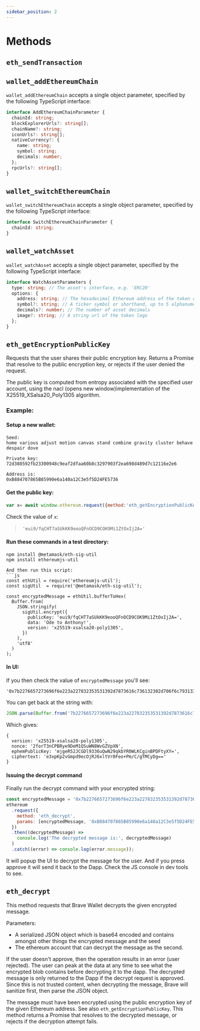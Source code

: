 ```yaml
---
sidebar_position: 2
---
```


# Methods

## `eth_sendTransaction`

## `wallet_addEthereumChain`

`wallet_addEthereumChain` accepts a single object parameter, specified by the following TypeScript interface:

```ts
interface AddEthereumChainParameter {
  chainId: string;
  blockExplorerUrls?: string[];
  chainName?: string;
  iconUrls?: string[];
  nativeCurrency?: {
    name: string;
    symbol: string;
    decimals: number;
  };
  rpcUrls?: string[];
}
```

## `wallet_switchEthereumChain`

`wallet_switchEthereumChain` accepts a single object parameter, specified by the following TypeScript interface:

```ts
interface SwitchEthereumChainParameter {
  chainId: string;
}
```


## `wallet_watchAsset`

`wallet_watchAsset` accepts a single object parameter, specified by the following TypeScript interface:

```ts
interface WatchAssetParameters {
  type: string; // The asset's interface, e.g. 'ERC20'
  options: {
    address: string; // The hexadecimal Ethereum address of the token contract
    symbol?: string; // A ticker symbol or shorthand, up to 5 alphanumerical characters
    decimals?: number; // The number of asset decimals
    image?: string; // A string url of the token logo
  };
}
```

## `eth_getEncryptionPublicKey`

Requests that the user shares their public encryption key. Returns a Promise that resolve to the public encryption key, or rejects if the user denied the request.

The public key is computed from entropy associated with the specified user account, using the nacl (opens new window)implementation of the X25519_XSalsa20_Poly1305 algorithm.


### Example:

#### Setup a new wallet:

```
Seed:
home various adjust motion canvas stand combine gravity cluster behave despair dove

Private key:
72d388592fb23300948c9eaf2dfaa60b8c3297903f2ea698d489d7c12116e2e6

Address is: 
0xB884707865B85990e6a140a12C3e5f5D24FE5736
```


#### Get the public key:

```js
var x= await window.ethereum.request({method:'eth_getEncryptionPublicKey', params:['0xB884707865B85990e6a140a12C3e5f5D24FE5736']})
```

Check the value of `x`:
>  `'eui9/fqCHT7aSUkKK9eooQFnOCD9COK9Mi1ZtOxIj2A='`


#### Run these commands in a test directory: 

```
npm install @metamask/eth-sig-util
npm install ethereumjs-util

And then run this script: 
```js
const ethUtil = require('ethereumjs-util');
const sigUtil  = require('@metamask/eth-sig-util');

const encryptedMessage = ethUtil.bufferToHex(
  Buffer.from(
    JSON.stringify(
      sigUtil.encrypt({
        publicKey: 'eui9/fqCHT7aSUkKK9eooQFnOCD9COK9Mi1ZtOxIj2A=',
        data: 'Ode to Anthony!',
        version: 'x25519-xsalsa20-poly1305',
      })
    ),
    'utf8'
  )
);
```

#### In UI:

If you then check the value of `encryptedMessage` you'll see:

```
'0x7b2276657273696f6e223a227832353531392d7873616c736132302d706f6c7931333035222c226e6f6e6365223a2232666f7254336e4350425279653944654d31515375574e385776475a5670584e222c22657068656d5075626c69634b6579223a226d6a67655235324a4347446c393333367551774e3239716b62595230574c4b4367696e42504446747958593d222c2263697068657274657874223a22653378704b703276476d70643965634f6a524a36786c7456723046656f2b506d2f432f67544d437944673d3d227d'
```

You can get back at the string with:

```js
JSON.parse(Buffer.from('7b2276657273696f6e223a227832353531392d7873616c736132302d706f6c7931333035222c226e6f6e6365223a2232666f7254336e4350425279653944654d31515375574e385776475a5670584e222c22657068656d5075626c69634b6579223a226d6a67655235324a4347446c393333367551774e3239716b62595230574c4b4367696e42504446747958593d222c2263697068657274657874223a22653378704b703276476d70643965634f6a524a36786c7456723046656f2b506d2f432f67544d437944673d3d227d', 'hex'))
```
Which gives:
```
{
  version: 'x25519-xsalsa20-poly1305',
  nonce: '2forT3nCPBRye9DeM1QSuWN8WvGZVpXN',
  ephemPublicKey: 'mjgeR52JCGDl9336uQwN29qkbYR0WLKCginBPDFtyXY=',
  ciphertext: 'e3xpKp2vGmpd9ecOjRJ6xltVr0Feo+Pm/C/gTMCyDg=='
}
```

#### Issuing the decrypt command

Finally run the decrypt command with your encrypted string:

```js
const encryptedMessage = '0x7b2276657273696f6e223a227832353531392d7873616c736132302d706f6c7931333035222c226e6f6e6365223a2232666f7254336e4350425279653944654d31515375574e385776475a5670584e222c22657068656d5075626c69634b6579223a226d6a67655235324a4347446c393333367551774e3239716b62595230574c4b4367696e42504446747958593d222c2263697068657274657874223a22653378704b703276476d70643965634f6a524a36786c7456723046656f2b506d2f432f67544d437944673d3d227d'
ethereum
  .request({
    method: 'eth_decrypt',
    params: [encryptedMessage, '0xB884707865B85990e6a140a12C3e5f5D24FE5736']
  })
  .then((decryptedMessage) =>
    console.log('The decrypted message is:', decryptedMessage)
  )
  .catch((error) => console.log(error.message));
```

It will popup the UI to decrypt the message for the user. And if you press approve it will send it back to the Dapp. Check the JS console in dev tools to see.

## `eth_decrypt`

This method requests that Brave Wallet decrypts the given encrypted message.

Parameters:
- A serialized JSON object which is base64 encoded and contains amongst other things the encrypted message and the seed
- The ethereum account that can decrypt the message as the second.


If the user doesn't approve, then the operation results in an error (user rejected).
The user can peak at the data at any time to see what the encrypted blob contains before decrypting it to the dapp.
The decrypted message is only returned to the Dapp if the decrypt request is approved.
Since this is not trusted content, when decrypting the message, Brave will sanitize first, then parse the JSON object. 

The message must have been encrypted using the public encryption key of the given Ethereum address.  See also `eth_getEncryptionPublicKey`.
This method returns a Promise that resolves to the decrypted message, or rejects if the decryption attempt fails.
